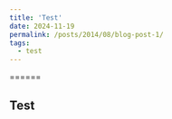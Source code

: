 ```yaml
---
title: 'Test'
date: 2024-11-19
permalink: /posts/2014/08/blog-post-1/
tags:
  - test
---
```



======

Test
------